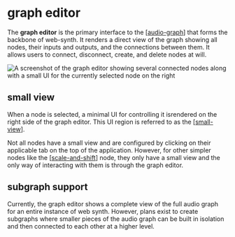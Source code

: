 # graph editor

The **graph editor** is the primary interface to the [[audio-graph]] that forms the backbone of web-synth.  It renders a direct view of the graph showing all nodes, their inputs and outputs, and the connections between them.  It allows users to connect, disconnect, create, and delete nodes at will.

![A screenshot of the graph editor showing several connected nodes along with a small UI for the currently selected node on the right](https://i.ameo.link/bsj.png)

## small view

When a node is selected, a minimal UI for controlling it isrendered on the right side of the graph editor.  This UI region is referred to as the [[small-view]].

Not all nodes have a small view and are configured by clicking on their applicable tab on the top of the application.  However, for other simpler nodes like the [[scale-and-shift]] node, they only have a small view and the only way of interacting with them is through the graph editor.

## subgraph support

Currently, the graph editor shows a complete view of the full audio graph for an entire instance of web synth.  However, plans exist to create subgraphs where smaller pieces of the audio graph can be built in isolation and then connected to each other at a higher level.

[//begin]: # "Autogenerated link references for markdown compatibility"
[audio-graph]: audio-graph "audio graph"
[small-view]: small-view "small-view"
[scale-and-shift]: scale-and-shift "scale and shift"
[//end]: # "Autogenerated link references"
